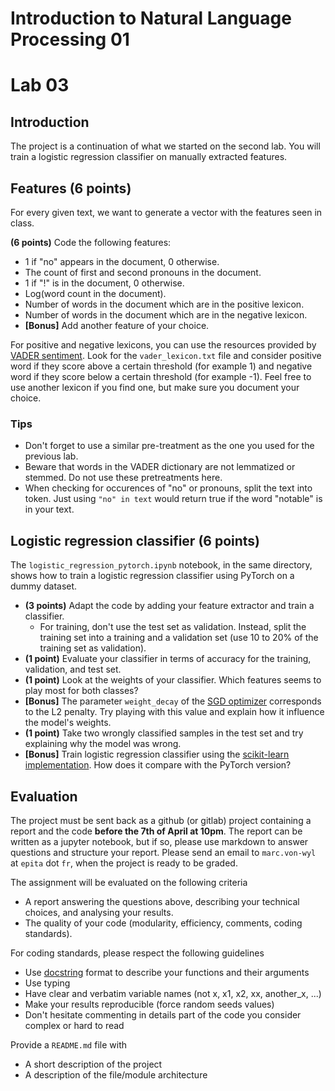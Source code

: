 # Introduction to Natural Language Processing 01
# Lab 03

## Introduction

The project is a continuation of what we started on the second lab. You will train a logistic regression classifier on manually extracted features.

## Features (6 points)

For every given text, we want to generate a vector with the features seen in class.

**(6 points)** Code the following features:
* 1 if "no" appears in the document, 0 otherwise.
* The count of first and second pronouns in the document.
* 1 if "!" is in the document, 0 otherwise.
* Log(word count in the document).
* Number of words in the document which are in the positive lexicon.
* Number of words in the document which are in the negative lexicon.
* **\[Bonus\]** Add another feature of your choice.

For positive and negative lexicons, you can use the resources provided by [VADER sentiment](https://github.com/cjhutto/vaderSentiment). Look for the `vader_lexicon.txt` file and consider positive word if they score above a certain threshold (for example 1) and negative word if they score below a certain threshold (for example -1). Feel free to use another lexicon if you find one, but make sure you document your choice.

### Tips

* Don't forget to use a similar pre-treatment as the one you used for the previous lab.
* Beware that words in the VADER dictionary are not lemmatized or stemmed. Do not use these pretreatments here.
* When checking for occurences of "no" or pronouns, split the text into token. Just using `"no" in text` would return true if the word "notable" is in your text.

## Logistic regression classifier (6 points)

The `logistic_regression_pytorch.ipynb` notebook, in the same directory, shows how to train a logistic regression classifier using PyTorch on a dummy dataset.

* **(3 points)** Adapt the code by adding your feature extractor and train a classifier.
  * For training, don't use the test set as validation. Instead, split the training set into a training and a validation set (use 10 to 20% of the training set as validation).
* **(1 point)** Evaluate your classifier in terms of accuracy for the training, validation, and test set.
* **(1 point)** Look at the weights of your classifier. Which features seems to play most for both classes?
* **\[Bonus\]** The parameter `weight_decay` of the [SGD optimizer](https://pytorch.org/docs/stable/generated/torch.optim.SGD.html) corresponds to the L2 penalty. Try playing with this value and explain how it influence the model's weights.
* **(1 point)** Take two wrongly classified samples in the test set and try explaining why the model was wrong.
* **\[Bonus\]** Train logistic regression classifier using the [scikit-learn implementation](https://scikit-learn.org/stable/modules/generated/sklearn.linear_model.LogisticRegression.html). How does it compare with the PyTorch version?

## Evaluation

The project must be sent back as a github (or gitlab) project containing a report and the code **before the 7th of April at 10pm**. The report can be written as a jupyter notebook, but if so, please use markdown to answer questions and structure your report. Please send an email to `marc.von-wyl` at `epita` dot `fr`, when the project is ready to be graded.

The assignment will be evaluated on the following criteria

* A report answering the questions above, describing your technical choices, and analysing your results.
* The quality of your code (modularity, efficiency, comments, coding standards).

For coding standards, please respect the following guidelines
* Use [docstring](https://www.programiz.com/python-programming/docstrings) format to describe your functions and their arguments
* Use typing
* Have clear and verbatim variable names (not x, x1, x2, xx, another_x, ...)
* Make your results reproducible (force random seeds values)
* Don't hesitate commenting in details part of the code you consider complex or hard to read

Provide a `README.md` file with 
* A short description of the project
* A description of the file/module architecture